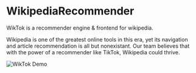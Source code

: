 # WikipediaRecommender

WikTok is a recommender engine & frontend for wikipedia. 

Wikipedia is one of the greatest online tools in this era, yet its navigation and article recommendation is all but nonexistant. Our team believes that with the power of a recommender like TikTok, Wikipedia could thrive.


![WikTok Demo](Animation.gif)
